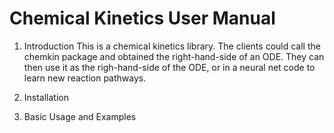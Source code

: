 # Chemical Kinetics User Manual

1. Introduction
This is a chemical kinetics library. The clients could call the chemkin package and obtained the right-hand-side of an ODE. They can then use it as the righ-hand-side of the ODE, or in a neural net code to learn new reaction pathways.
 
2. Installation

3. Basic Usage and Examples

